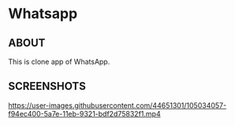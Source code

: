 # Whatsapp

## ABOUT
This is clone app of WhatsApp.

## SCREENSHOTS
https://user-images.githubusercontent.com/44651301/105034057-f94ec400-5a7e-11eb-9321-bdf2d75832f1.mp4
